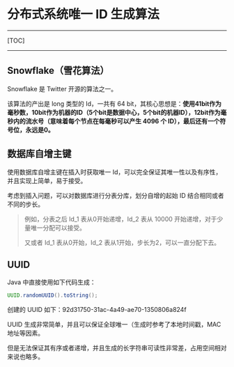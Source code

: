 # 分布式系统唯一 ID 生成算法



---

[TOC]

---







## Snowflake（雪花算法）



Snowflake 是 Twitter 开源的算法之一。

该算法的产出是 long 类型的 Id，一共有 64 bit，其核心思想是：**使用41bit作为毫秒数，10bit作为机器的ID（5个bit是数据中心，5个bit的机器ID），12bit作为毫秒内的流水号（意味着每个节点在每毫秒可以产生 4096 个 ID），最后还有一个符号位，永远是0。**



## 数据库自增主键

使用数据库自增主键在插入时获取唯一 Id，可以完全保证其唯一性以及有序性，并且实现上简单，易于接受。

考虑到插入问题，可以对数据库进行分表分库，划分自增的起始 ID 结合相同或者不同的步长。

> 例如，分表之后 Id_1 表从0开始递增，Id_2 表从 10000 开始递增，对于少量唯一分配可以接受。
>
> 又或者 Id_1 表从0开始，Id_2 表从1开始，步长为2，可以一直分配下去。





## UUID

Java 中直接使用如下代码生成：

```java
UUID.randomUUID().toString();
```

创建的 UUID 如下：92d31750-31ac-4a49-ae70-1350806a824f

UUID 生成非常简单，并且可以保证全球唯一（生成时参考了本地时间戳，MAC 地址等因素。

但是无法保证其有序或者递增，并且生成的长字符串可读性非常差，占用空间相对来说也略多。

